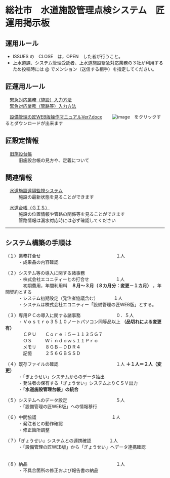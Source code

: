 # 総社市　水道施設管理点検システム　匠運用掲示板
## 運用ルール  
* ISSUES の　CLOSE　は，OPEN　した者が行うこと。  
* 上水道課、システム管理受託者、上水道施設緊急対応業務の３社が利用するため投稿時には @ でメンション（送信する相手）を指定してください。  

## 匠運用ルール  
　[緊急対応業務（施設）入力方法](https://github.com/soja-suidou/shisetu_kanri_tenken/blob/main/%E7%B7%8A%E6%80%A5%E5%AF%BE%E5%BF%9C%E6%A5%AD%E5%8B%99%EF%BC%88%E6%96%BD%E8%A8%AD%EF%BC%89%E5%85%A5%E5%8A%9B%E6%96%B9%E6%B3%95.md)  
　[緊急対応業務（管路等）入力方法](https://github.com/soja-suidou/shisetu_kanri_tenken/blob/main/%E7%B7%8A%E6%80%A5%E5%AF%BE%E5%BF%9C%E6%A5%AD%E5%8B%99%EF%BC%88%E7%AE%A1%E8%B7%AF%E7%AD%89%EF%BC%89%E5%85%A5%E5%8A%9B%E6%96%B9%E6%B3%95.md)

 　[設備管理の匠WEB版操作マニュアルVer7.docx](https://github.com/soja-suidou/shisetu_kanri_tenken/blob/main/%E8%A8%AD%E5%82%99%E7%AE%A1%E7%90%86%E3%81%AE%E5%8C%A0WEB%E7%89%88%E6%93%8D%E4%BD%9C%E3%83%9E%E3%83%8B%E3%83%A5%E3%82%A2%E3%83%ABVer7.docx) 　　![image](https://github.com/soja-suidou/shisetu_kanri_tenken/assets/139528738/1f6ceda6-cf3b-456a-a86b-90c8184c0dc1)　をクリックするとダウンロードが出来ます  

## 匠設定情報  
　[旧施設台帳](https://github.com/soja-suidou/shisetu_kanri_tenken/blob/main/%E5%8C%A0%E8%A8%AD%E5%AE%9A%E6%83%85%E5%A0%B1%EF%BC%88%E6%96%BD%E8%A8%AD%E5%8F%B0%E5%B8%B3%EF%BC%89/%E6%97%A7%E6%96%BD%E8%A8%AD%E5%8F%B0%E5%B8%B3.md)  
　　　旧施設台帳の見方や、定義について  
## 関連情報  
　[水道施設遠隔監視システム](https://github.com/soja-suidou/shisetu_kanri_tenken/blob/main/%E9%81%A0%E9%9A%94%E7%9B%A3%E8%A6%96%E3%82%B7%E3%82%B9%E3%83%86%E3%83%A0.md)  
　　　施設の最新状態を見ることができます

　[水道台帳（ＧＩＳ）](https://github.com/soja-suidou/shisetu_kanri_tenken/blob/main/%E6%B0%B4%E9%81%93%E5%8F%B0%E5%B8%B3%EF%BC%88%EF%BC%A7%EF%BC%A9%EF%BC%B3%EF%BC%89.md)  
　　　施設の位置情報や管路の関係等を見ることができます  
　　　管路情報は漏水対応時には必ず確認してください  

---
## システム構築の手順は
（１）業務打合せ　　　　　　　　　　　　　　　　　１人  
　　　・成果品の内容確認  

（２）システム等の導入に関する諸事務  
　　　・株式会社エコニティーとの打合せ　　　　　　１人  
　　　　初期費用，年間利用料　**８月～３月（８カ月分：変更－１カ月）** ，年間契約とする  
　　　・システム初期設定（発注者協議含む）　　　　１人  
　　　・システムは株式会社エコニティー「設備管理の匠WEB版」とする。  

（３）専用ＰＣの導入に関する諸事務　　　　　　　　０．５人  
　　　・Ｖｏｓｔｒｏ３５１０ノートパソコン同等品以上 **（品切れによる変更有）**    
　　　　ＣＰＵ　　Ｃｏｒｅｉ５－１１３５Ｇ７  
　　　　ＯＳ　　　Ｗｉｎｄｏｗｓ１１Ｐｒｏ  
　　　　メモリ　　８ＧＢ－ＤＤＲ４  
　　　　記憶　　　２５６ＧＢＳＳＤ  

（４）既存ファイルの確認　　　　　　　　　　　　　１人 **＋１人＝２人（変更）**   
　　　・「ぎょうせい」システムからのデータ抽出  
　　　・発注者の保有する「ぎょうせい」システムよりＣＳＶ出力  
　　　・**「水道施設管理台帳」の統合**

（５）システムへのデータ設定　　　　　　　　　　　５人  
　　　・「設備管理の匠WEB版」への情報移行

（６）中間協議　　　　　　　　　　　　　　　　　１人  
　　　・発注者との動作確認  
　　　・修正箇所調整  

（７）「ぎょうせい」システムとの連携確認　　　　１人  
　　　・「設備管理の匠WEB版」から「ぎょうせい」へデータ連携確認  
　　　

（８）納品　　　　　　　　　　　　　　　　　　　　１人  
　　　・不具合箇所の修正および報告書の納品  
